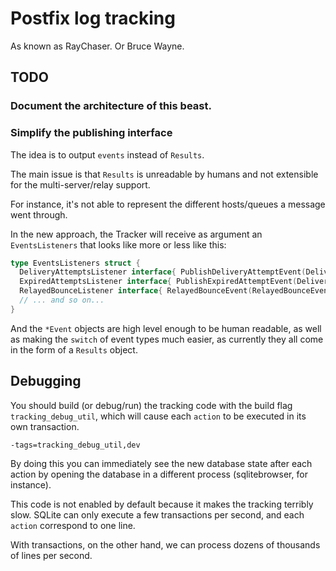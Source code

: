 <!--
SPDX-FileCopyrightText: 2021 Lightmeter <hello@lightmeter.io>
SPDX-License-Identifier: AGPL-3.0-only
-->

# Postfix log tracking

As known as RayChaser. Or Bruce Wayne.

## TODO

### Document the architecture of this beast.

### Simplify the publishing interface

The idea is to output `events` instead of `Results`.

The main issue is that `Results` is unreadable by humans and not extensible for the multi-server/relay support.

For instance, it's not able to represent the different hosts/queues a message went through.

In the new approach, the Tracker will receive as argument an `EventsListeners` that looks like more or less like this:

```go
type EventsListeners struct {
  DeliveryAttemptsListener interface{ PublishDeliveryAttemptEvent(DeliveryAttemptEvent) }
  ExpiredAttemptsListener interface{ PublishExpiredAttemptEvent(DeliveryAttemptEvent) }
  RelayedBounceListener interface{ RelayedBounceEvent(RelayedBounceEvent) }
  // ... and so on...
}
```

And the `*Event` objects are high level enough to be human readable, as well as making the `switch` of event types much easier,
as currently they all come in the form of a `Results` object.

## Debugging

You should build (or debug/run) the tracking code with the build flag `tracking_debug_util`,
which will cause each `action` to be executed in its own transaction.

```
-tags=tracking_debug_util,dev
```

By doing this you can immediately see the new database state after each action by opening the database
in a different process (sqlitebrowser, for instance).

This code is not enabled by default because it makes the tracking terribly slow. SQLite can only execute a
few transactions per second, and each `action` correspond to one line.

With transactions, on the other hand, we can process dozens of thousands of lines per second.
